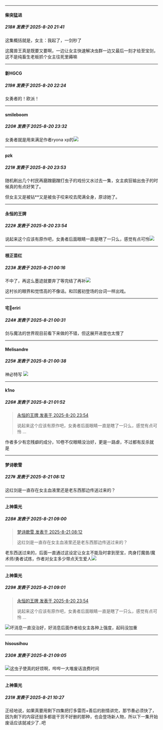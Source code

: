 ﻿
*****

####  柴突猛进  
##### 218#       发表于 2025-8-20 21:41

这集概括就是，女主：我起了，一剑秒了

这魔兽王真是既要又要啊，一边让女主快速解决虫群一边又最后一刻才给至宝剑，这不是纯畜生老板抓个女主往死里薅嘛


*****

####  新HGCG  
##### 219#       发表于 2025-8-20 22:24

女勇者的！欧派！


*****

####  smileboom  
##### 220#       发表于 2025-8-20 23:32

女勇者就是用来满足作者ryona xp的<img src="https://static.stage1st.com/image/smiley/face2017/067.png" referrerpolicy="no-referrer">


*****

####  pzk  
##### 221#       发表于 2025-8-20 23:53

随机刷出几个村民再磨蹭磨蹭打虫子的戏份又水过去一集，女主疯狂输出虫子的时候真的有点好笑了。

但女主又是被钻**又是被虫子咬来咬去爬满全身，原谅她了。

*****

####  永恒的王牌  
##### 222#       发表于 2025-8-20 23:54

说起来这个应该有原作吧，女勇者后面眼睛一直是瞎了一只么，感觉有点可怜<img src="https://static.stage1st.com/image/smiley/face2017/068.png" referrerpolicy="no-referrer">


*****

####  根正苗红  
##### 223#       发表于 2025-8-21 00:16

不中了，再这么墨迹就要弃了等完结了再补<img src="https://static.stage1st.com/image/smiley/face2017/067.png" referrerpolicy="no-referrer">

这村长的眼界和觉悟高的不像话。和凹酱初登场的台词一样出戏。


*****

####  宅🍐eriri  
##### 224#       发表于 2025-8-21 00:31

剑与魔法的世界观目前看下来做的不错，但这展开进度也太慢了


*****

####  Melisandre  
##### 225#       发表于 2025-8-21 00:38

神必特写
<img src="https://p.sda1.dev/26/f8b85f3bf163d9db8e7f8c97b881f420/image.jpg" referrerpolicy="no-referrer">


*****

####  k1no  
##### 226#       发表于 2025-8-21 01:52

<blockquote><a href="httphttps://stage1st.com/2b/forum.php?mod=redirect&amp;goto=findpost&amp;pid=68297891&amp;ptid=2189877" target="_blank">永恒的王牌 发表于 2025-8-20 23:54</a>

说起来这个应该有原作吧，女勇者后面眼睛一直是瞎了一只么，感觉有点可怜 ...</blockquote>
作者多少有恋残癖的成分，10卷不仅眼睛没治好，更是一路虐，不过都有反杀就是


*****

####  梦诗歌雪  
##### 227#       发表于 2025-8-21 08:12

这红剑是一直存在女主血液里还是老东西那边传送过来的？


*****

####  上神乘光  
##### 228#       发表于 2025-8-21 09:00

<blockquote><a href="httphttps://stage1st.com/2b/forum.php?mod=redirect&amp;goto=findpost&amp;pid=68298710&amp;ptid=2189877" target="_blank">梦诗歌雪 发表于 2025-8-21 08:12</a>

这红剑是一直存在女主血液里还是老东西那边传送过来的？</blockquote>
老东西送过来的，后面一直通过这设定让女主不能及时拿到至宝，肉身打魔兽/魔术师/勇者试炼，作者对女主多少带点天生爱人<img src="https://static.stage1st.com/image/smiley/face2017/220.png" referrerpolicy="no-referrer">

*****

####  上神乘光  
##### 229#       发表于 2025-8-21 09:01

<blockquote><a href="httphttps://stage1st.com/2b/forum.php?mod=redirect&amp;goto=findpost&amp;pid=68297891&amp;ptid=2189877" target="_blank">永恒的王牌 发表于 2025-8-20 23:54</a>

说起来这个应该有原作吧，女勇者后面眼睛一直是瞎了一只么，感觉有点可怜 ...</blockquote>
<img src="https://static.stage1st.com/image/smiley/face2017/220.png" referrerpolicy="no-referrer">坏消息一直没治好，好消息后面作者给女主各种上强度，起码没加重


*****

####  hisousihou  
##### 230#       发表于 2025-8-21 09:05

<img src="https://static.stage1st.com/image/smiley/face2017/004.gif" referrerpolicy="no-referrer">这虫子使真的好烦啊，哔哔一大堆废话浪费时间


*****

####  上神乘光  
##### 231#       发表于 2025-8-21 10:27

正经地说，如果真要用剩下四集把打多雷而+善后的剧情讲完，那节奏必须快了，因为剩下的内容还挺多都是干货不好删的那种，也会登场新人物，所以下一集开始废话应该就减少了..吧

